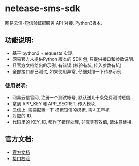 # netease-sms-sdk
网易云信-短信验证码服务 API 对接. Python3版本.



## 功能说明:

- 基于 python3 + requests 实现.
- 网易官方未提供Python 版本的 SDK 包, 只提供接口和参数说明.
- 且官方文档给出的示例, 有错误.(校验有坑, 传入参数有坑)
- 全部接口都已测试, 如果使用异常, 仔细对照一下传参示例.



### 使用说明:

- 网易云信官网, 注册一个测试帐号, 默认送几十条免费测试短信.
- 拿到 APP_KEY 和 APP_SECRET, 传入模块.
- 云信上, 需要配置一下 模板短信的模板, 需人工审核.
- 对应的 ID.
- 代码里的 KEY, ID, 都作了错误处理, 非真实有效值, 请注意替换.




## 官方文档:

- [官方文档](http://dev.netease.im/docs?doc=server_sms)
- [接口校验](http://dev.netease.im/docs?doc=server&#接口概述)




